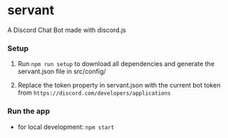 # servant
A Discord Chat Bot made with discord.js

### Setup

1. Run `npm run setup` to download all dependencies and generate the servant.json file in src/config/

2. Replace the token property in servant.json with the current bot token from `https://discord.com/developers/applications`

### Run the app

- for local development: `npm start`
